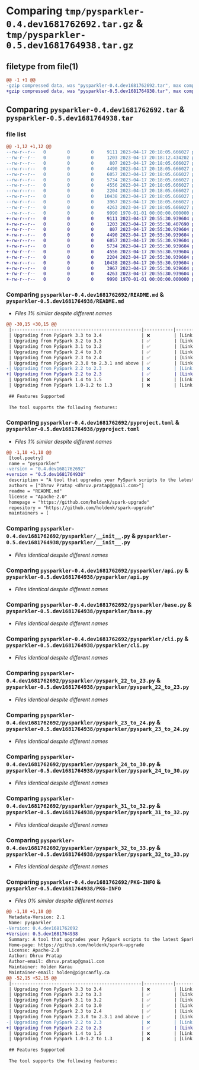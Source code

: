 # Comparing `tmp/pysparkler-0.4.dev1681762692.tar.gz` & `tmp/pysparkler-0.5.dev1681764938.tar.gz`

## filetype from file(1)

```diff
@@ -1 +1 @@
-gzip compressed data, was "pysparkler-0.4.dev1681762692.tar", max compression
+gzip compressed data, was "pysparkler-0.5.dev1681764938.tar", max compression
```

## Comparing `pysparkler-0.4.dev1681762692.tar` & `pysparkler-0.5.dev1681764938.tar`

### file list

```diff
@@ -1,12 +1,12 @@
--rw-r--r--   0        0        0     9111 2023-04-17 20:18:05.666027 pysparkler-0.4.dev1681762692/README.md
--rw-r--r--   0        0        0     1203 2023-04-17 20:18:12.434202 pysparkler-0.4.dev1681762692/pyproject.toml
--rw-r--r--   0        0        0      807 2023-04-17 20:18:05.666027 pysparkler-0.4.dev1681762692/pysparkler/__init__.py
--rw-r--r--   0        0        0     4490 2023-04-17 20:18:05.666027 pysparkler-0.4.dev1681762692/pysparkler/api.py
--rw-r--r--   0        0        0     6057 2023-04-17 20:18:05.666027 pysparkler-0.4.dev1681762692/pysparkler/base.py
--rw-r--r--   0        0        0     5734 2023-04-17 20:18:05.666027 pysparkler-0.4.dev1681762692/pysparkler/cli.py
--rw-r--r--   0        0        0     4556 2023-04-17 20:18:05.666027 pysparkler-0.4.dev1681762692/pysparkler/pyspark_22_to_23.py
--rw-r--r--   0        0        0     2204 2023-04-17 20:18:05.666027 pysparkler-0.4.dev1681762692/pysparkler/pyspark_23_to_24.py
--rw-r--r--   0        0        0    10438 2023-04-17 20:18:05.666027 pysparkler-0.4.dev1681762692/pysparkler/pyspark_24_to_30.py
--rw-r--r--   0        0        0     3967 2023-04-17 20:18:05.666027 pysparkler-0.4.dev1681762692/pysparkler/pyspark_31_to_32.py
--rw-r--r--   0        0        0     4263 2023-04-17 20:18:05.666027 pysparkler-0.4.dev1681762692/pysparkler/pyspark_32_to_33.py
--rw-r--r--   0        0        0     9990 1970-01-01 00:00:00.000000 pysparkler-0.4.dev1681762692/PKG-INFO
+-rw-r--r--   0        0        0     9111 2023-04-17 20:55:30.939604 pysparkler-0.5.dev1681764938/README.md
+-rw-r--r--   0        0        0     1203 2023-04-17 20:55:38.407690 pysparkler-0.5.dev1681764938/pyproject.toml
+-rw-r--r--   0        0        0      807 2023-04-17 20:55:30.939604 pysparkler-0.5.dev1681764938/pysparkler/__init__.py
+-rw-r--r--   0        0        0     4490 2023-04-17 20:55:30.939604 pysparkler-0.5.dev1681764938/pysparkler/api.py
+-rw-r--r--   0        0        0     6057 2023-04-17 20:55:30.939604 pysparkler-0.5.dev1681764938/pysparkler/base.py
+-rw-r--r--   0        0        0     5734 2023-04-17 20:55:30.939604 pysparkler-0.5.dev1681764938/pysparkler/cli.py
+-rw-r--r--   0        0        0     4556 2023-04-17 20:55:30.939604 pysparkler-0.5.dev1681764938/pysparkler/pyspark_22_to_23.py
+-rw-r--r--   0        0        0     2204 2023-04-17 20:55:30.939604 pysparkler-0.5.dev1681764938/pysparkler/pyspark_23_to_24.py
+-rw-r--r--   0        0        0    10438 2023-04-17 20:55:30.939604 pysparkler-0.5.dev1681764938/pysparkler/pyspark_24_to_30.py
+-rw-r--r--   0        0        0     3967 2023-04-17 20:55:30.939604 pysparkler-0.5.dev1681764938/pysparkler/pyspark_31_to_32.py
+-rw-r--r--   0        0        0     4263 2023-04-17 20:55:30.939604 pysparkler-0.5.dev1681764938/pysparkler/pyspark_32_to_33.py
+-rw-r--r--   0        0        0     9990 1970-01-01 00:00:00.000000 pysparkler-0.5.dev1681764938/PKG-INFO
```

### Comparing `pysparkler-0.4.dev1681762692/README.md` & `pysparkler-0.5.dev1681764938/README.md`

 * *Files 1% similar despite different names*

```diff
@@ -30,15 +30,15 @@
 |-------------------------------------------------|-----------|----------------------------------------------------------------------------------------------------------------------------------------------|
 | Upgrading from PySpark 3.3 to 3.4               | ❌         | [Link](https://spark.apache.org/docs/latest/api/python/migration_guide/pyspark_upgrade.html#upgrading-from-pyspark-3-3-to-3-4)               |
 | Upgrading from PySpark 3.2 to 3.3               | ✅         | [Link](https://spark.apache.org/docs/latest/api/python/migration_guide/pyspark_upgrade.html#upgrading-from-pyspark-3-2-to-3-3)               |
 | Upgrading from PySpark 3.1 to 3.2               | ✅         | [Link](https://spark.apache.org/docs/latest/api/python/migration_guide/pyspark_upgrade.html#upgrading-from-pyspark-3-1-to-3-2)               |
 | Upgrading from PySpark 2.4 to 3.0               | ✅         | [Link](https://spark.apache.org/docs/latest/api/python/migration_guide/pyspark_upgrade.html#upgrading-from-pyspark-2-4-to-3-0)               |
 | Upgrading from PySpark 2.3 to 2.4               | ✅         | [Link](https://spark.apache.org/docs/latest/api/python/migration_guide/pyspark_upgrade.html#upgrading-from-pyspark-2-3-to-2-4)               |
 | Upgrading from PySpark 2.3.0 to 2.3.1 and above | ✅         | [Link](https://spark.apache.org/docs/latest/api/python/migration_guide/pyspark_upgrade.html#upgrading-from-pyspark-2-3-0-to-2-3-1-and-above) |
-| Upgrading from PySpark 2.2 to 2.3               | ❌         | [Link](https://spark.apache.org/docs/latest/api/python/migration_guide/pyspark_upgrade.html#upgrading-from-pyspark-2-2-to-2-3)               |
+| Upgrading from PySpark 2.2 to 2.3               | ✅         | [Link](https://spark.apache.org/docs/latest/api/python/migration_guide/pyspark_upgrade.html#upgrading-from-pyspark-2-2-to-2-3)               |
 | Upgrading from PySpark 1.4 to 1.5               | ❌         | [Link](https://spark.apache.org/docs/latest/api/python/migration_guide/pyspark_upgrade.html#upgrading-from-pyspark-1-4-to-1-5)               |
 | Upgrading from PySpark 1.0-1.2 to 1.3           | ❌         | [Link](https://spark.apache.org/docs/latest/api/python/migration_guide/pyspark_upgrade.html#upgrading-from-pyspark-1-0-1-2-to-1-3)           |
 
 ## Features Supported
 
 The tool supports the following features:
```

### Comparing `pysparkler-0.4.dev1681762692/pyproject.toml` & `pysparkler-0.5.dev1681764938/pyproject.toml`

 * *Files 1% similar despite different names*

```diff
@@ -1,10 +1,10 @@
 [tool.poetry]
 name = "pysparkler"
-version = "0.4.dev1681762692"
+version = "0.5.dev1681764938"
 description = "A tool that upgrades your PySpark scripts to the latest Spark version as per Spark migration Guideline"
 authors = ["Dhruv Pratap <dhruv.pratap@gmail.com>"]
 readme = "README.md"
 license = "Apache-2.0"
 homepage = "https://github.com/holdenk/spark-upgrade"
 repository = "https://github.com/holdenk/spark-upgrade"
 maintainers = [
```

### Comparing `pysparkler-0.4.dev1681762692/pysparkler/__init__.py` & `pysparkler-0.5.dev1681764938/pysparkler/__init__.py`

 * *Files identical despite different names*

### Comparing `pysparkler-0.4.dev1681762692/pysparkler/api.py` & `pysparkler-0.5.dev1681764938/pysparkler/api.py`

 * *Files identical despite different names*

### Comparing `pysparkler-0.4.dev1681762692/pysparkler/base.py` & `pysparkler-0.5.dev1681764938/pysparkler/base.py`

 * *Files identical despite different names*

### Comparing `pysparkler-0.4.dev1681762692/pysparkler/cli.py` & `pysparkler-0.5.dev1681764938/pysparkler/cli.py`

 * *Files identical despite different names*

### Comparing `pysparkler-0.4.dev1681762692/pysparkler/pyspark_22_to_23.py` & `pysparkler-0.5.dev1681764938/pysparkler/pyspark_22_to_23.py`

 * *Files identical despite different names*

### Comparing `pysparkler-0.4.dev1681762692/pysparkler/pyspark_23_to_24.py` & `pysparkler-0.5.dev1681764938/pysparkler/pyspark_23_to_24.py`

 * *Files identical despite different names*

### Comparing `pysparkler-0.4.dev1681762692/pysparkler/pyspark_24_to_30.py` & `pysparkler-0.5.dev1681764938/pysparkler/pyspark_24_to_30.py`

 * *Files identical despite different names*

### Comparing `pysparkler-0.4.dev1681762692/pysparkler/pyspark_31_to_32.py` & `pysparkler-0.5.dev1681764938/pysparkler/pyspark_31_to_32.py`

 * *Files identical despite different names*

### Comparing `pysparkler-0.4.dev1681762692/pysparkler/pyspark_32_to_33.py` & `pysparkler-0.5.dev1681764938/pysparkler/pyspark_32_to_33.py`

 * *Files identical despite different names*

### Comparing `pysparkler-0.4.dev1681762692/PKG-INFO` & `pysparkler-0.5.dev1681764938/PKG-INFO`

 * *Files 0% similar despite different names*

```diff
@@ -1,10 +1,10 @@
 Metadata-Version: 2.1
 Name: pysparkler
-Version: 0.4.dev1681762692
+Version: 0.5.dev1681764938
 Summary: A tool that upgrades your PySpark scripts to the latest Spark version as per Spark migration Guideline
 Home-page: https://github.com/holdenk/spark-upgrade
 License: Apache-2.0
 Author: Dhruv Pratap
 Author-email: dhruv.pratap@gmail.com
 Maintainer: Holden Karau
 Maintainer-email: holden@pigscanfly.ca
@@ -52,15 +52,15 @@
 |-------------------------------------------------|-----------|----------------------------------------------------------------------------------------------------------------------------------------------|
 | Upgrading from PySpark 3.3 to 3.4               | ❌         | [Link](https://spark.apache.org/docs/latest/api/python/migration_guide/pyspark_upgrade.html#upgrading-from-pyspark-3-3-to-3-4)               |
 | Upgrading from PySpark 3.2 to 3.3               | ✅         | [Link](https://spark.apache.org/docs/latest/api/python/migration_guide/pyspark_upgrade.html#upgrading-from-pyspark-3-2-to-3-3)               |
 | Upgrading from PySpark 3.1 to 3.2               | ✅         | [Link](https://spark.apache.org/docs/latest/api/python/migration_guide/pyspark_upgrade.html#upgrading-from-pyspark-3-1-to-3-2)               |
 | Upgrading from PySpark 2.4 to 3.0               | ✅         | [Link](https://spark.apache.org/docs/latest/api/python/migration_guide/pyspark_upgrade.html#upgrading-from-pyspark-2-4-to-3-0)               |
 | Upgrading from PySpark 2.3 to 2.4               | ✅         | [Link](https://spark.apache.org/docs/latest/api/python/migration_guide/pyspark_upgrade.html#upgrading-from-pyspark-2-3-to-2-4)               |
 | Upgrading from PySpark 2.3.0 to 2.3.1 and above | ✅         | [Link](https://spark.apache.org/docs/latest/api/python/migration_guide/pyspark_upgrade.html#upgrading-from-pyspark-2-3-0-to-2-3-1-and-above) |
-| Upgrading from PySpark 2.2 to 2.3               | ❌         | [Link](https://spark.apache.org/docs/latest/api/python/migration_guide/pyspark_upgrade.html#upgrading-from-pyspark-2-2-to-2-3)               |
+| Upgrading from PySpark 2.2 to 2.3               | ✅         | [Link](https://spark.apache.org/docs/latest/api/python/migration_guide/pyspark_upgrade.html#upgrading-from-pyspark-2-2-to-2-3)               |
 | Upgrading from PySpark 1.4 to 1.5               | ❌         | [Link](https://spark.apache.org/docs/latest/api/python/migration_guide/pyspark_upgrade.html#upgrading-from-pyspark-1-4-to-1-5)               |
 | Upgrading from PySpark 1.0-1.2 to 1.3           | ❌         | [Link](https://spark.apache.org/docs/latest/api/python/migration_guide/pyspark_upgrade.html#upgrading-from-pyspark-1-0-1-2-to-1-3)           |
 
 ## Features Supported
 
 The tool supports the following features:
```

